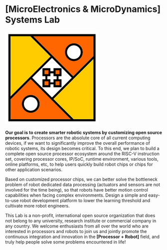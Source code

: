 # [MicroElectronics & MicroDynamics] Systems Lab

<img src="../images/memdsl.png" alt="MEMDSL Logo" width="300px"  />

**Our goal is to create smarter robotic systems by customizing open source processors**. Processors are the absolute core of all current computing devices, if we want to significantly improve the overall performance of robotic systems, its design becomes critical. To this end, we plan to build a complete open source processor ecosystem around the RISC-V instruction set, covering processor cores, IP/SoC, runtime environment, various tools, online platforms, etc, to help users quickly build robot chips or chips for other application scenarios.

Based on customized processor chips, we can better solve the bottleneck problem of robot dedicated data processing (actuators and sensors are not involved for the time being), so that robots have better motion control capabilities when facing complex environments. Design a simple and easy-to-use robot development platform to lower the learning threshold and cultivate more robot engineers.

This Lab is a non-profit, international open source organization that does not belong to any university, research institute or commercial company in any country. We welcome enthusiasts from all over the world who are interested in processors and robots to join us and jointly promote the continuous integration and innovation in the **[Processor + Robot]** field, and truly help people solve some problems encountered in life!
